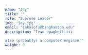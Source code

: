 ```yaml
---
name: "Jay"
title: ""
role: "Supreme Leader"
img: "jay.jpg"
email: "jakasofu@binghamton.edu"
description: "Team spaghettiiii

also (probably) a computer engineer"
weight: 0
---
```

